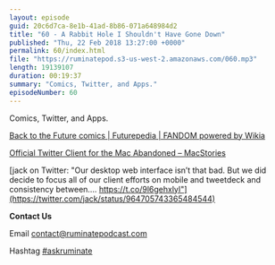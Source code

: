 ```yaml
---
layout: episode
guid: 20c6d7ca-8e1b-41ad-8b86-071a648984d2
title: "60 - A Rabbit Hole I Shouldn't Have Gone Down"
published: "Thu, 22 Feb 2018 13:27:00 +0000"
permalink: 60/index.html
file: "https://ruminatepod.s3-us-west-2.amazonaws.com/060.mp3"
length: 19139107
duration: 00:19:37
summary: "Comics, Twitter, and Apps."
episodeNumber: 60
---
```


Comics, Twitter, and Apps.

[Back to the Future comics | Futurepedia | FANDOM powered by Wikia](http://backtothefuture.wikia.com/wiki/Back_to_the_Future_comics)

[Official Twitter Client for the Mac Abandoned – MacStories](https://www.macstories.net/news/official-twitter-client-for-the-mac-abandoned/)

[jack on Twitter: "Our desktop web interface isn’t that bad. But we did decide to focus all of our client efforts on mobile and tweetdeck and consistency between.… https://t.co/9l6gehxlyI"](https://twitter.com/jack/status/964705743365484544)

**Contact Us**

Email [contact@ruminatepodcast.com](mailto:contact@ruminatepodcast.com)

Hashtag [#askruminate](https://twitter.com/search?q=askruminate)
